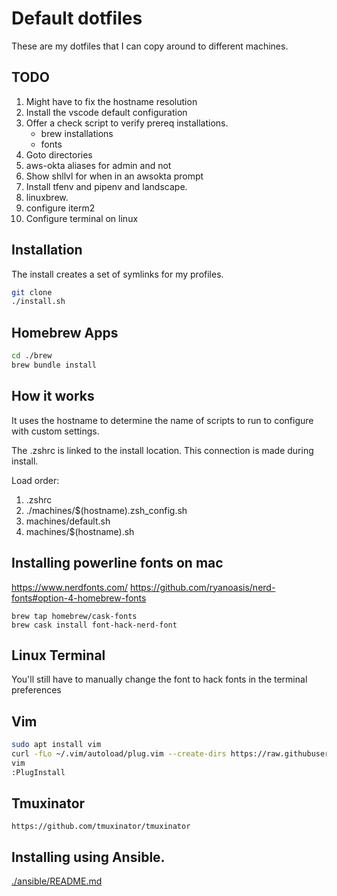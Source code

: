 # Default dotfiles
These are my dotfiles that I can copy around to different machines.

## TODO
1. Might have to fix the hostname resolution
1. Install the vscode default configuration
1. Offer a check script to verify prereq installations.
    - brew installations
    - fonts  
1. Goto directories
1. aws-okta aliases for admin and not
1. Show shllvl for when in an awsokta prompt
1. Install tfenv and pipenv and landscape.  
1. linuxbrew.
1. configure iterm2
1. Configure terminal on linux

## Installation
The install creates a set of symlinks for my profiles.  

```sh
git clone 
./install.sh
```

## Homebrew Apps

```sh
cd ./brew
brew bundle install
```

## How it works
It uses the hostname to determine the name of scripts to run to configure with custom settings. 

The .zshrc is linked to the install location. This connection is made during install.  

Load order:
1. .zshrc
1. ./machines/$(hostname).zsh_config.sh
1. machines/default.sh
1. machines/$(hostname).sh


## Installing powerline fonts on mac

https://www.nerdfonts.com/
https://github.com/ryanoasis/nerd-fonts#option-4-homebrew-fonts

```
brew tap homebrew/cask-fonts
brew cask install font-hack-nerd-font
```

## Linux Terminal 
You'll still have to manually change the font to hack fonts in the terminal preferences  

## Vim
```sh
sudo apt install vim
curl -fLo ~/.vim/autoload/plug.vim --create-dirs https://raw.githubusercontent.com/junegunn/vim-plug/master/plug.vim
vim
:PlugInstall
```

## Tmuxinator
```
https://github.com/tmuxinator/tmuxinator
```


## Installing using Ansible.
[./ansible/README.md](./ansible/README.md)